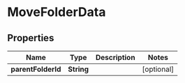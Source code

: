 
# MoveFolderData

## Properties
Name | Type | Description | Notes
------------ | ------------- | ------------- | -------------
**parentFolderId** | **String** |  |  [optional]



